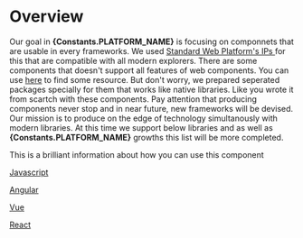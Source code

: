 # Overview
Our goal in **{Constants.PLATFORM_NAME}** is focusing on componnets that are usable in every frameworks. We used [Standard Web Platform's IPs ]({Constants.WEBCOMPONENT_REFERENCE}) for this that are compatible with all modern explorers. There are some components that doesn't support all features of web components. You can use [here]({Constants.WEBCOMPONENT_COMPATIBILITY}) to find some resource. But don't worry, we prepared seperated packages specially for them that works like native libraries. Like you wrote it from scartch with these components. Pay attention that producing components never stop and in near future, new frameworks will be devised. Our mission is to produce on the edge of technology simultanously with modern libraries. At this time we support below libraries and as well as **{Constants.PLATFORM_NAME}** growths this list will be more completed.

<Alert type="info">
  This is a brilliant information about how you can use this component
</Alert>

[Javascript]({Router.ROUTE:FRAMEWORK:JAVASCRIPT})

[Angular]({Router.ROUTE:FRAMEWORK:ANGULAR})

[Vue]({Router.ROUTE:FRAMEWORK:VUE})

[React]({Router.ROUTE:FRAMEWORK:REACT})
